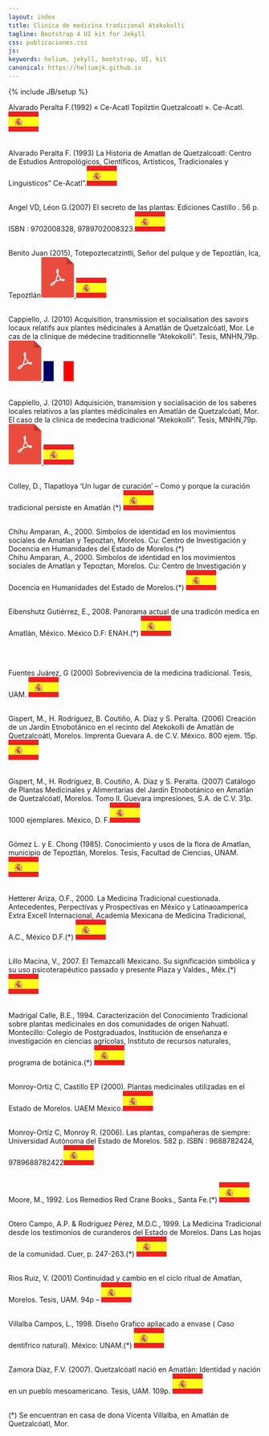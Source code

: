 ```yaml
---
layout: index
title: Clinica de medicina tradicional Atekokolli
tagline: Bootstrap 4 UI kit for Jekyll
css: publicaciones.css
js: 
keywords: helium, jekyll, bootstrap, UI, kit
canonical: https://heliumjk.github.io
---
```

{% include JB/setup %}
<!-- Content Area Start -->
<div id="content">
  <div class="container mt-5">
   Alvarado Peralta F.(1992) « Ce-Acatl Topilztin Quetzalcoatl ». Ce-Acatl. <img src="assets/images/es.png" alt="español" class="flag" /><br/><br/>

Alvarado Peralta F. (1993) La Historia de Amatlan de Quetzalcoatl: Centro de Estudios Antropológicos, Científicos, Artísticos, Tradicionales y Linguisticos” Ce-Acatl”.<img class="alignnone wp-image-3424" src="assets/images/es.png" alt="español" class="flag" /><br/><br/>

Angel VD, Léon G.(2007) El secreto de las plantas: Ediciones Castillo . 56 p. ISBN : 9702008328, 9789702008323.<img class="alignnone wp-image-3424" src="assets/images/es.png" alt="español" class="flag" /><br/><br/>

Benito Juan (2015), Totepoztecatzintli, Señor del pulque y de Tepoztlán, Ica, Tepoztlán<a href="assets/pdf/Totepoztecatzintli-Senor-de-l-Pulque-y-de-Tepoztlan.pdf"><img src="assets/images/PDF.png" alt="" class="pdf" /></a><a href="assets/pdf/Totepoztecatzintli-Senor-de-l-Pulque-y-de-Tepoztlan.pdf"> <img class="alignnone wp-image-3424" src="assets/images/es.png" alt="español" class="flag" /></a><br/><br/>

Cappiello, J. (2010) Acquisition, transmission et socialisation des savoirs locaux relatifs aux plantes médicinales à Amatlán de Quetzalcóatl, Mor. Le cas de la clinique de médecine traditionnelle “Atekokolli”. Tesis, MNHN,79p.<a href="assets/images/CAPPIELLO_2010_Esp_Full.pdf"><img src="assets/images/PDF.png" alt="" class="pdf" /></a><a href="assets/pdf/CAPPIELLO_2010_fr_Full.pdf"> <img class="alignnone wp-image-3425" src="assets/images/fr.png" alt="Français" class="flag" /></a><br/><br/>

Cappiello, J. (2010) Adquisición, transmision y socialisación de los saberes locales relativos a las plantes médicinales en Amatlán de Quetzalcóatl, Mor. El caso de la clinica de medecina tradicional “Atekokolli”. Tesis, MNHN,79p.<a href="assets/images/CAPPIELLO_2010_fr_Full.pdf"><img src="assets/images/PDF.png" alt="" class="pdf" /></a><a href="assets/pdf/CAPPIELLO_2010_Esp_Full.pdf"> <img class="alignnone wp-image-3424" src="assets/images/es.png" alt="español" class="flag" /></a><br/><br/>

Colley, D., Tlapatloya ‘Un lugar de curación’ – Como y porque la curación tradicional persiste en Amatlán (*) <img class="alignnone wp-image-3424" src="assets/images/es.png" alt="español" class="flag" /><br/><br/>
<div id="_mcePaste">Chihu Amparan, A., 2000. Simbolos de identidad en los movimientos sociales de Amatlan y Tepoztan, Morelos. Cu: Centro de Investigación y Docencia en Humanidades del Estado de Morelos.(*)</div>
Chihu Amparan, A., 2000. Simbolos de identidad en los movimientos sociales de Amatlan y Tepoztan, Morelos. Cu: Centro de Investigación y Docencia en Humanidades del Estado de Morelos.(*) <img class="alignnone wp-image-3424" src="assets/images/es.png" alt="español" class="flag" /><br/><br/>

Eibenshutz Gutiérrez, E., 2008. Panorama actual de una tradicón medica en Amatlán, México. México D.F: ENAH.(*) <img class="alignnone wp-image-3424" src="assets/images/es.png" alt="español" class="flag" /><br/><br/>

&nbsp;

Fuentes Juárez, G (2000) Sobrevivencia de la medicina tradicional. Tesis, UAM. <img class="alignnone wp-image-3424" src="assets/images/es.png" alt="español" class="flag" /><br/><br/>

Gispert, M., H. Rodríguez, B. Coutiño, A. Díaz y S. Peralta. (2006) Creación de un Jardín Etnobotánico en el recinto del Atekokolli de Amatlán de Quetzalcoátl, Morelos. Imprenta Guevara A. de C.V. México. 800 ejem. 15p.<img class="alignnone wp-image-3424" src="assets/images/es.png" alt="español" class="flag" /><br/><br/>

Gispert, M., H. Rodríguez, B. Coutiño, A. Díaz y S. Peralta. (2007) Catálogo de Plantas Medicinales y Alimentarias del Jardín Etnobotánico en Amatlán de Quetzalcóatl, Morelos. Tomo II. Guevara impresiones, S.A. de C.V. 31p. 1000 ejemplares. México, D. F.<img class="alignnone wp-image-3424" src="assets/images/es.png" alt="español" class="flag" /><br/><br/>

Gómez L. y E. Chong (1985). Conocimiento y usos de la flora de Amatlan, municipio de Tepoztlán, Morelos. Tesis, Facultad de Ciencias, UNAM.<img class="alignnone wp-image-3424" src="assets/images/es.png" alt="español" class="flag" /><br/><br/>

Hetterer Ariza, O.F., 2000. La Medicina Tradicional cuestionada. Antecedentes, Perpectivas y Prospectivas en México y Latinaoamperica Extra Excell Internacional, Academia Mexicana de Medicina Tradicional, A.C., México D.F.(*) <img class="alignnone wp-image-3424" src="assets/images/es.png" alt="español" class="flag" /><br/><br/>

Lillo Macina, V., 2007. El Temazcalli Mexicano. Su significación simbólica y su uso psicoterapéutico passado y presente Plaza y Valdes., Méx.(*) <img class="alignnone wp-image-3424" src="assets/images/es.png" alt="español" class="flag" /><br/><br/>

Madrigal Calle, B.E., 1994. Caracterización del Conocimiento Tradicional sobre plantas medicinales en dos comunidades de origen Nahuatl. Montecillo: Colegio de Postgraduados, Institución de enseñanza e investigación en ciencias agrícolas, Instituto de recursos naturales, programa de botánica.(*) <img class="alignnone wp-image-3424" src="assets/images/es.png" alt="español" class="flag" /><br/><br/>

Monroy-Ortiz C, Castillo EP (2000). Plantas medicinales utilizadas en el Estado de Morelos. UAEM México.<img class="alignnone wp-image-3424" src="assets/images/es.png" alt="español" class="flag" /><br/><br/>

Monroy-Ortíz C, Monroy R. (2006). Las plantas, compañeras de siempre: Universidad Autónoma del Estado de Morelos. 582 p. ISBN : 9688782424, 9789688782422<img class="alignnone wp-image-3424" src="assets/images/es.png" alt="español" class="flag" /><br/><br/>

Moore, M., 1992. Los Remedios Red Crane Books., Santa Fe.(*) <img class="alignnone wp-image-3424" src="assets/images/es.png" alt="español" class="flag" /><br/><br/>

Otero Campo, A.P. &amp; Rodríguez Pérez, M.D.C., 1999. La Medicina Tradicional desde los testimonios de curanderos del Estado de Morelos. Dans Las hojas de la comunidad.  Cuer, p. 247-263.(*) <img class="alignnone wp-image-3424" src="assets/images/es.png" alt="español" class="flag" /><br/><br/>

Rios Ruiz, V. (2001) Continuidad y cambio en el ciclo ritual de Amatlan, Morelos. Tesis, UAM. 94p – <img class="alignnone wp-image-3424" src="assets/images/es.png" alt="español" class="flag" /><br/><br/>

Villalba Campos, L., 1998. Diseño Grafico apliacado a envase ( Caso dentifrico natural). México: UNAM.(*) <img class="alignnone wp-image-3424" src="assets/images/es.png" alt="español" class="flag" /><br/><br/>

Zamora Díaz, F.V. (2007). Quetzalcóatl nació en Amatlán: Identidad y nación en un pueblo mesoamericano. Tesis, UAM. 109p. <img class="alignnone wp-image-3424" src="assets/images/es.png" alt="español" class="flag" /><br/><br/>

(*) Se encuentran en casa de dona Vicenta Villalba, en Amatlán de Quetzalcóatl, Mor.   
   </div>
<!-- Content area end -->
</div>
